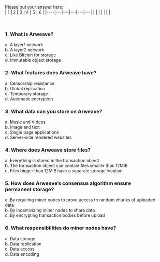 
Please put your answer here:  
| 1 | 2 | 3 | 4 | 5 | 6 |
|----|---|---|---|---|---|
|   |   |   |   |   |   |

<br>

### 1. What is Arweave?

a. A layer1 network  
b. A layer2 network  
c. Like Bitcoin for storage  
d. Immutable object storage


### 2. What features does Arweave have?

a. Censorship resistance  
b. Global replication  
c. Temporary storage  
d. Automatic encryption

### 3. What data can you store on Arweave?

a. Music and Videos  
b. Image and text  
c. Single page applications  
d. Server-side rendered websites

### 4. Where does Arweave store files?

a. Everything is stored in the transaction object  
b. The transaction object can contain files smaller than 12MiB  
c. Files bigger than 12MiB have a separate storage location 

### 5. How does Arweave’s consensus algorithm ensure permanent storage?

a. By requiring miner nodes to prove access to random chunks of uploaded data  
b. By incentivizing miner nodes to share data  
c. By encrypting transaction bodies before upload

### 6. What responsibilities do miner nodes have?

a. Data storage  
b. Data replication  
c. Data access  
d. Data encoding


